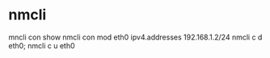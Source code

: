 nmcli
========================
mncli con show
nmcli con mod eth0 ipv4.addresses 192.168.1.2/24
nmcli c d eth0; nmcli c u eth0